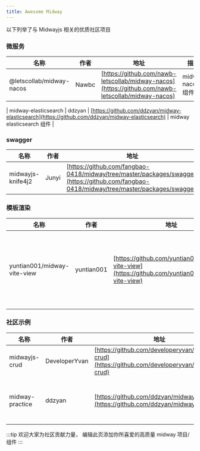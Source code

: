 ```yaml
---
title: Awesome Midway
---
```


以下列举了与 Midwayjs 相关的优质社区项目

### 微服务

| 名称                     | 作者  | 地址                                                                                               | 描述              |
| ------------------------ | ----- | -------------------------------------------------------------------------------------------------- | ----------------- |
| @letscollab/midway-nacos | Nawbc | [https://github.com/nawb-letscollab/midway-nacos](https://github.com/nawb-letscollab/midway-nacos) | midway nacos 组件 |

| midway-elasticsearch | ddzyan | [https://github.com/ddzyan/midway-elasticsearch](https://github.com/ddzyan/midway-elasticsearch) | midway elasticsearch 组件 |

### swagger

| 名称              | 作者  | 地址                                                                                                                                       | 描述                  |
| ----------------- | ----- | ------------------------------------------------------------------------------------------------------------------------------------------ | --------------------- |
| midwayjs-knife4j2 | Junyi | [https://github.com/fangbao-0418/midway/tree/master/packages/swagger](https://github.com/fangbao-0418/midway/tree/master/packages/swagger) | midway swagger 新皮肤 |

### 模板渲染

| 名称                        | 作者       | 地址                                                                                             | 描述                                                                 |
| --------------------------- | ---------- | ------------------------------------------------------------------------------------------------ | -------------------------------------------------------------------- |
| yuntian001/midway-vite-view | yuntian001 | [https://github.com/yuntian001/midway-vite-view](https://github.com/yuntian001/midway-vite-view) | midway vite 服务端渲染(ssr)/客户端渲染（client）组件 支持 vue3 react |

### 社区示例

| 名称            | 作者          | 地址                                                                                             | 描述                                                                                                                |
| --------------- | ------------- | ------------------------------------------------------------------------------------------------ | ------------------------------------------------------------------------------------------------------------------- |
| midwayjs-crud   | DeveloperYvan | [https://github.com/developeryvan/midwayjs-crud](https://github.com/developeryvan/midwayjs-crud) | 一个包含 prisma+casbin+nacos+crud 的示例                                                                            |
| midway-practice | ddzyan        | [https://github.com/ddzyan/midway-practice](https://github.com/ddzyan/midway-practice)           | 一个包含 请求日志链路，统一响应体，统一异常处理，异常过滤器 + 三大主流 ORM 模型 (sequelize，typeORM，prisma) 的示例 |

:::tip
欢迎大家为社区贡献力量， 编辑此页添加你所喜爱的高质量 midway 项目/组件
:::
